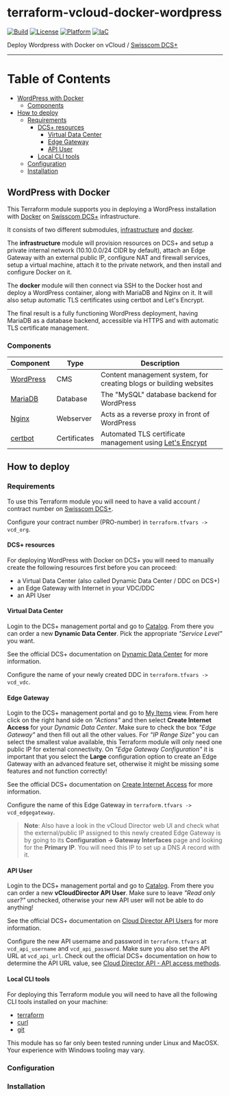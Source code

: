 # terraform-vcloud-docker-wordpress
[![Build](https://img.shields.io/github/actions/workflow/status/swisscom/terraform-dcs-docker-wordpress/master.yml?branch=master&label=Build)](https://github.com/swisscom/terraform-dcs-docker-wordpress/actions/workflows/master.yml)
[![License](https://img.shields.io/badge/License-Apache--2.0-lightgrey)](https://github.com/swisscom/terraform-dcs-docker-wordpress/blob/master/LICENSE)
[![Platform](https://img.shields.io/badge/Platform-Docker-blue)](https://www.docker.com/)
[![IaC](https://img.shields.io/badge/IaC-Terraform-purple)](https://www.terraform.io/)

Deploy Wordpress with Docker on vCloud / [Swisscom DCS+](https://dcsguide.scapp.swisscom.com/)

-----

Table of Contents
=================
* [WordPress with Docker](#wordpress-with-docker)
  + [Components](#components)
* [How to deploy](#how-to-deploy)
  + [Requirements](#requirements)
    - [DCS+ resources](#dcs-resources)
      * [Virtual Data Center](#virtual-data-center)
      * [Edge Gateway](#edge-gateway)
      * [API User](#api-user)
    - [Local CLI tools](#local-cli-tools)
  + [Configuration](#configuration)
  + [Installation](#installation)

## WordPress with Docker

This Terraform module supports you in deploying a WordPress installation with [Docker](https://www.docker.com/) on [Swisscom DCS+](https://www.swisscom.ch/en/business/enterprise/offer/cloud/cloudservices/dynamic-computing-services.html) infrastructure.

It consists of two different submodules, [infrastructure](/infrastructure/) and [docker](/docker/).

The **infrastructure** module will provision resources on DCS+ and setup a private internal network (10.10.0.0/24 CIDR by default), attach an Edge Gateway with an external public IP, configure NAT and firewall services, setup a virtual machine, attach it to the private network, and then install and configure Docker on it.

The **docker** module will then connect via SSH to the Docker host and deploy a WordPress container, along with MariaDB and Nginx on it. It will also setup automatic TLS certificates using certbot and Let's Encrypt.

The final result is a fully functioning WordPress deployment, having MariaDB as a database backend, accessible via HTTPS and with automatic TLS certificate management.

### Components

| Component | Type | Description |
| --- | --- | --- |
| [WordPress](https://wordpress.org/) | CMS | Content management system, for creating blogs or building websites |
| [MariaDB](https://mariadb.org/) | Database | The "MySQL" database backend for WordPress |
| [Nginx](https://www.nginx.com/) | Webserver | Acts as a reverse proxy in front of WordPress |
| [certbot](https://certbot.eff.org/) | Certificates | Automated TLS certificate management using [Let's Encrypt](https://letsencrypt.org/) |

## How to deploy

### Requirements

To use this Terraform module you will need to have a valid account / contract number on [Swisscom DCS+](https://dcsguide.scapp.swisscom.com/).

Configure your contract number (PRO-number) in `terraform.tfvars -> vcd_org`.

#### DCS+ resources

For deploying WordPress with Docker on DCS+ you will need to manually create the following resources first before you can proceed:
- a Virtual Data Center (also called Dynamic Data Center / DDC on DCS+)
- an Edge Gateway with Internet in your VDC/DDC
- an API User

#### Virtual Data Center

Login to the DCS+ management portal and go to [Catalog](https://portal.swisscomcloud.com/catalog/). From there you can order a new **Dynamic Data Center**. Pick the appropriate *"Service Level"* you want.

See the official DCS+ documentation on [Dynamic Data Center](https://dcsguide.scapp.swisscom.com/ug3/dcs_portal.html#dynamic-data-center) for more information.

Configure the name of your newly created DDC in `terraform.tfvars -> vcd_vdc`.

#### Edge Gateway

Login to the DCS+ management portal and go to [My Items](https://portal.swisscomcloud.com/my-items/) view. From here click on the right hand side on *"Actions"* and then select **Create Internet Access** for your *Dynamic Data Center*. Make sure to check the box *"Edge Gateway"* and then fill out all the other values. For *"IP Range Size"* you can select the smallest value available, this Terraform module will only need one public IP for external connectivity. On *"Edge Gateway Configuration"* it is important that you select the **Large** configuration option to create an Edge Gateway with an advanced feature set, otherwise it might be missing some features and not function correctly!

See the official DCS+ documentation on [Create Internet Access](https://dcsguide.scapp.swisscom.com/ug3/dcs_portal.html#internet-access) for more information.

Configure the name of this Edge Gateway in `terraform.tfvars -> vcd_edgegateway`.

> **Note**: Also have a look in the vCloud Director web UI and check what the external/public IP assigned to this newly created Edge Gateway is by going to its **Configuration -> Gateway Interfaces** page and looking for the **Primary IP**. You will need this IP to set up a DNS *A* record with it.

#### API User

Login to the DCS+ management portal and go to [Catalog](https://portal.swisscomcloud.com/catalog/). From there you can order a new **vCloudDirector API User**. Make sure to leave *"Read only user?"* unchecked, otherwise your new API user will not be able to do anything!

See the official DCS+ documentation on [Cloud Director API Users](https://dcsguide.scapp.swisscom.com/ug3/dcs_portal.html#cloud-director-api-user) for more information.

Configure the new API username and password in `terraform.tfvars` at `vcd_api_username` and `vcd_api_password`.
Make sure you also set the API URL at `vcd_api_url`. Check out the official DCS+ documentation on how to determine the API URL value, see [Cloud Director API - API access methods](https://dcsguide.scapp.swisscom.com/ug3/vcloud_director.html#api-access-methods).

#### Local CLI tools

For deploying this Terraform module you will need to have all the following CLI tools installed on your machine:
- [terraform](https://learn.hashicorp.com/tutorials/terraform/install-cli)
- [curl](https://curl.se/)
- [git](https://git-scm.com/)

This module has so far only been tested running under Linux and MacOSX. Your experience with Windows tooling may vary.

### Configuration



### Installation
